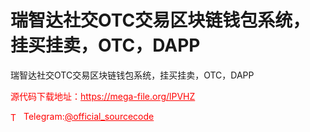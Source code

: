 # 瑞智达社交OTC交易区块链钱包系统，挂买挂卖，OTC，DAPP

瑞智达社交OTC交易区块链钱包系统，挂买挂卖，OTC，DAPP<br>


<p style="color: red;">源代码下载地址：<a href="https://mega-file.org/lPVHZ" style="color: red;">https://mega-file.org/lPVHZ</a></p><p style="color: red;"><img src="https://cdn-icons-png.flaticon.com/512/2111/2111646.png" alt="Telegram Icon" style="width: 16px; vertical-align: middle; margin-right: 5px;">Telegram:<a href="https://t.me/official_sourcecode" style="color: red;">@official_sourcecode</a></p>